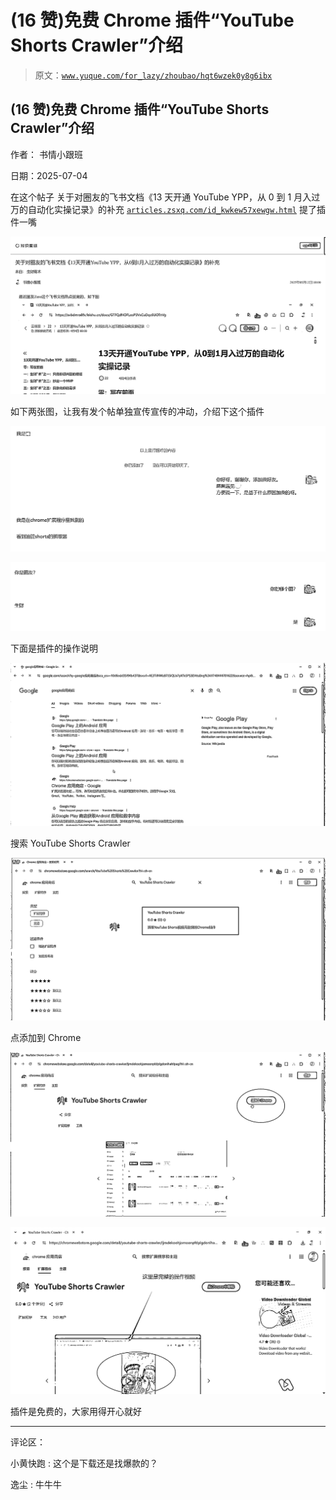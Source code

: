 # (16 赞)免费 Chrome 插件“YouTube Shorts Crawler”介绍

> 原文：[`www.yuque.com/for_lazy/zhoubao/hqt6wzek0y8g6ibx`](https://www.yuque.com/for_lazy/zhoubao/hqt6wzek0y8g6ibx)

## (16 赞)免费 Chrome 插件“YouTube Shorts Crawler”介绍

作者： 书情小跟班

日期：2025-07-04

在这个帖子 关于对圈友的飞书文档《13 天开通 YouTube YPP，从 0 到 1 月入过万的自动化实操记录》的补充 [`articles.zsxq.com/id_kwkew57xewgw.html`](https://articles.zsxq.com/id_kwkew57xewgw.html) 提了插件一嘴

![](img/b5eaabea2529bfc4c382f4b0d956d566.png "None")

如下两张图，让我有发个帖单独宣传宣传的冲动，介绍下这个插件

![](img/68b496633e1bf437c73546ac6019d3ec.png "None")

![](img/a84c0bfc44b72b18e0f45d01c11d8c91.png "None")

下面是插件的操作说明

![](img/c46f23d05968913ce0b817e5b162bf3b.png "None")

搜索 YouTube Shorts Crawler

![](img/9af2d9e7baf6973b081c6fb33bdf37bf.png "None")

点添加到 Chrome

![](img/7f4a9a0783d87a0d17b7f2a31dc18ac6.png "None")

![](img/31021b137a5fe9cfa2937e145802a6b5.png "None")

插件是免费的，大家用得开心就好

* * *

评论区：

小黄快跑 : 这个是下载还是找爆款的？

逸尘 : 牛牛牛